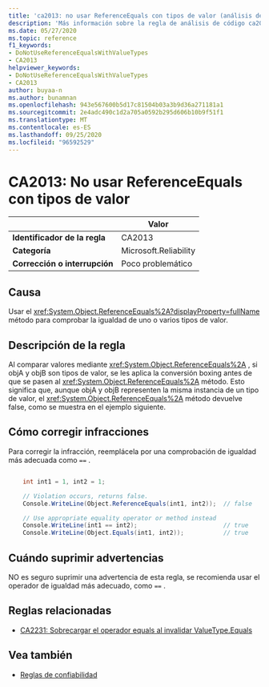 ```yaml
---
title: 'ca2013: no usar ReferenceEquals con tipos de valor (análisis de código)'
description: 'Más información sobre la regla de análisis de código ca2013: no usar ReferenceEquals con tipos de valor'
ms.date: 05/27/2020
ms.topic: reference
f1_keywords:
- DoNotUseReferenceEqualsWithValueTypes
- CA2013
helpviewer_keywords:
- DoNotUseReferenceEqualsWithValueTypes
- CA2013
author: buyaa-n
ms.author: bunamnan
ms.openlocfilehash: 943e567600b5d17c81504b03a3b9d36a271181a1
ms.sourcegitcommit: 2e4adc490c1d2a705a0592b295d606b10b9f51f1
ms.translationtype: MT
ms.contentlocale: es-ES
ms.lasthandoff: 09/25/2020
ms.locfileid: "96592529"
---
```

# <a name="ca2013-do-not-use-referenceequals-with-value-types"></a>CA2013: No usar ReferenceEquals con tipos de valor

| | Valor |
|-|-|
| **Identificador de la regla** |CA2013|
| **Categoría** |Microsoft.Reliability|
| **Corrección o interrupción** |Poco problemático|

## <a name="cause"></a>Causa

Usar el <xref:System.Object.ReferenceEquals%2A?displayProperty=fullName> método para comprobar la igualdad de uno o varios tipos de valor.

## <a name="rule-description"></a>Descripción de la regla

Al comparar valores mediante <xref:System.Object.ReferenceEquals%2A> , si objA y objB son tipos de valor, se les aplica la conversión boxing antes de que se pasen al <xref:System.Object.ReferenceEquals%2A> método. Esto significa que, aunque objA y objB representen la misma instancia de un tipo de valor, el <xref:System.Object.ReferenceEquals%2A> método devuelve false, como se muestra en el ejemplo siguiente.

## <a name="how-to-fix-violations"></a>Cómo corregir infracciones

Para corregir la infracción, reemplácela por una comprobación de igualdad más adecuada como `==` .

```csharp

    int int1 = 1, int2 = 1;

    // Violation occurs, returns false.
    Console.WriteLine(Object.ReferenceEquals(int1, int2));  // false

    // Use appropriate equality operator or method instead
    Console.WriteLine(int1 == int2);                        // true
    Console.WriteLine(Object.Equals(int1, int2));           // true
```

## <a name="when-to-suppress-warnings"></a>Cuándo suprimir advertencias

NO es seguro suprimir una advertencia de esta regla, se recomienda usar el operador de igualdad más adecuado, como `==` .

## <a name="related-rules"></a>Reglas relacionadas

- [CA2231: Sobrecargar el operador equals al invalidar ValueType.Equals](CA2231.md)

## <a name="see-also"></a>Vea también

- [Reglas de confiabilidad](reliability-warnings.md)
